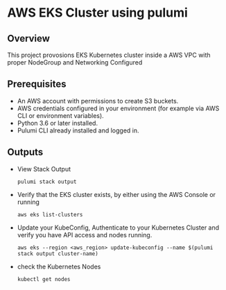  # AWS EKS Cluster using pulumi

 ## Overview

 This project provosions EKS Kubernetes cluster inside a AWS VPC with proper NodeGroup and Networking Configured

 ## Prerequisites

 - An AWS account with permissions to create S3 buckets.
 - AWS credentials configured in your environment (for example via AWS CLI or environment variables).
 - Python 3.6 or later installed.
 - Pulumi CLI already installed and logged in.

 ## Outputs
- View Stack Output

  `pulumi stack output`

- Verify that the EKS cluster exists, by either using the AWS Console or running 

  `aws eks list-clusters`

- Update your KubeConfig, Authenticate to your Kubernetes Cluster and verify you have API access and nodes running.

  `aws eks --region <aws_region> update-kubeconfig --name $(pulumi stack output cluster-name)`

- check the Kubernetes Nodes

  `kubectl get nodes`